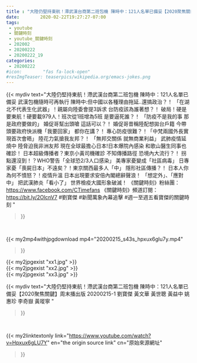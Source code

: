 ```yaml
---
title : "大陸仍堅持東航！滯武漢台商第二班包機 陳時中：121人名單已備妥【2020聚焦關鍵】周末播出版 20200215-1 劉寶傑 黃文華 黃世聰 黃益中 姚惠珍 李奇嶽 黃瑽寧 "
date:        2020-02-22T19:27:27-07:00
tags:
 - youtube
 - 關鍵時刻
 - youtube_關鍵時刻
 - 202002
 - 20200222
 - 20200222_19
categories:
 - 20200222
#icon:        "fas fa-lock-open"
#resImgTeaser: teaserpics/wikipedia.org/emacs-jokes.png
---
```


{{< mydiv text="大陸仍堅持東航！滯武漢台商第二班包機 陳時中：121人名單已備妥 武漢包機隨時可再執行 陳時中:但中國以各種理由拖延..還搞政治？！ 「在湖北不代表生化武器」！親屬向陸委會提3訴求 台防疫該為誰著想？！ 破局！硬是要東航！硬要載979人！班次從1班增為5班 是要逼死誰？！ 「防疫不是我的事 那是政府要做的」 婚促哥幫出頭嗆 這話可以？！ 婚促哥昔稱陸配想拋台戶籍 今帶頭要政府快派機「我要回家」 都你在講？！ 專心防疫很難？！「中梵兩國外長實現首次會晤」 陸花力氣搶我友邦？！ 「無邦交關係 就無商業利益」 武肺疫情延燒中 陸脅迫我非洲友邦 現在全球最擔心日本!日本爆院內感染 和歌山醫生同事也確診！ 日本超級傳播者？東京小黃司機確診 不知傳播路徑 恐境內大流行？！ 拐點還沒到！？WHO警告「全球恐2/3人口感染」 美專家憂變成「社區病毒」 日專家憂「喪屍日本」不遠矣？！東京關西最多人「中」 隱形社區傳播？！ 日本人你為何不憤怒？！疫情升溫 日本出現要求安倍內閣總辭聲浪！ 「想定外」、「應對中」 把武漢肺炎「看小了」 世界檢疫大國形象破滅！  《關鍵時刻》粉絲團：https://www.facebook.com/CTimefans 《關鍵時刻》頻道訂閱：https://bit.ly/2OlcnV7  #劉寶傑 #新聞萬象內幕追擊 #週一至週五看寶傑的關鍵時刻 "
>}}
<br>


{{< my2mp4withjpgdownload mp4="20200215_s43s_hpxux6glu7y.mp4"
>}}

{{< my2jpgexist "xx1.jpg" >}}<br>
{{< my2jpgexist "xx2.jpg" >}}<br>
{{< my2jpgexist "xx3.jpg" >}}<br>



{{< mydiv text="大陸仍堅持東航！滯武漢台商第二班包機 陳時中：121人名單已備妥【2020聚焦關鍵】周末播出版 20200215-1 劉寶傑 黃文華 黃世聰 黃益中 姚惠珍 李奇嶽 黃瑽寧 "
>}}
<br>

{{< my2linktextonly link="https://www.youtube.com/watch?v=Hpxux6gLU7Y"
en="the origin source link" cn="原始來源網址"
>}}


<br>

